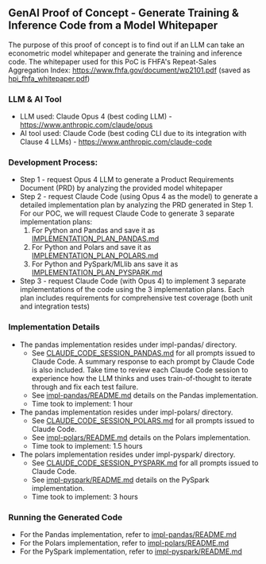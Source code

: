## GenAI Proof of Concept - Generate Training & Inference Code from a Model Whitepaper

The purpose of this proof of concept is to find out if an LLM can take an econometric model whitepaper and generate the training and inference code. The whitepaper used for this PoC is FHFA's Repeat-Sales Aggregation Index: https://www.fhfa.gov/document/wp2101.pdf (saved as [hpi_fhfa_whitepaper.pdf](hpi_fhfa_whitepaper.pdf))

### LLM & AI Tool
* LLM used: Claude Opus 4 (best coding LLM) - https://www.anthropic.com/claude/opus
* AI tool used: Claude Code (best coding CLI due to its integration with Clause 4 LLMs) - https://www.anthropic.com/claude-code

### Development Process: 
* Step 1 - request Opus 4 LLM to generate a Product Requirements Document (PRD) by analyzing the provided model whitepaper
* Step 2 - request Claude Code (using Opus 4 as the model) to generate a detailed implementation plan by analyzing the PRD generated in Step 1. For our POC, we will request Claude Code to generate 3 separate implementation plans:
  1) For Python and Pandas and save it as [IMPLEMENTATION_PLAN_PANDAS.md](IMPLEMENTATION_PLAN_PANDAS.md)
  2) For Python and Polars and save it as [IMPLEMENTATION_PLAN_POLARS.md](IMPLEMENTATION_PLAN_POLARS.md)
  3) For Python and PySpark/MLlib ans save it as [IMPLEMENTATION_PLAN_PYSPARK.md](IMPLEMENTATION_PLAN_PYSPARK.md)
* Step 3 - request Claude Code (with Opus 4) to implement 3 separate implementations of the code using the 3 implementation plans. Each plan includes requirements for comprehensive test coverage (both unit and integration tests)

### Implementation Details
* The pandas implementation resides under impl-pandas/ directory.
  * See [CLAUDE_CODE_SESSION_PANDAS.md](CLAUDE_CODE_SESSION_PANDAS.md) for all prompts issued to Claude Code. A summary response to each prompt by Claude Code is also included. Take time to review each Claude Code session to experience how the LLM thinks and uses train-of-thought to iterate through and fix each test failure.
  * See [impl-pandas/README.md](impl-pandas/README.md) details on the Pandas implementation.
  * Time took to implement: 1 hour
* The pandas implementation resides under impl-polars/ directory.
  * See [CLAUDE_CODE_SESSION_POLARS.md](CLAUDE_CODE_SESSION_POLARS.md) for all prompts issued to Claude Code.
  * See [impl-polars/README.md](impl-polars/README.md) details on the Polars implementation.
  * Time took to implement: 1.5 hours
* The polars implementation resides under impl-pyspark/ directory.
  * See [CLAUDE_CODE_SESSION_PYSPARK.md](CLAUDE_CODE_SESSION_PYSPARK.md) for all prompts issued to Claude Code.
  * See [impl-pyspark/README.md](impl-pyspark/README.md) details on the PySpark implementation.
  * Time took to implement: 3 hours

### Running the Generated Code
* For the Pandas implementation, refer to [impl-pandas/README.md](impl-pandas/README.md)
* For the Polars implementation, refer to [impl-polars/README.md](impl-polars/README.md)
* For the PySpark implementation, refer to [impl-pyspark/README.md](impl-pyspark/README.md)
